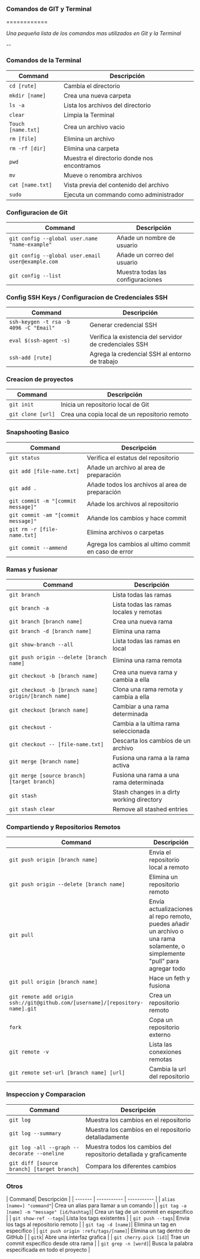 ### Comandos de GIT y Terminal
============

*Una pequeña lista de los comandos mas utilizados en Git y la Terminal*

--

### Comandos de la Terminal

| Command | Descripción |
| -------| ------------ |
| `cd [rute]`| Cambia el directorio |
| `mkdir [name]` | Crea una nueva carpeta |
| `ls -a`| Lista los archivos del directorio |
| `clear`| Limpia la Terminal |
| `Touch [name.txt]`| Crea un archivo vacio |
| `rm [file]`| Elimina un archivo |
| `rm -rf [dir]`| Elimina una carpeta |
| `pwd`| Muestra el directorio donde nos encontramos |
| `mv`| Mueve o renombra archivos |
| `cat [name.txt]`| Vista previa del contenido del archivo |
| `sudo`| Ejecuta un commando como administrador |

### Configuracion de Git

| Command| Descripción |
| -------| ------------ |
| `git config --global user.name "name-example"`| Añade un nombre de usuario |
| `git config --global user.email user@example.com`| Añade un correo del usuario |
| `git config --list`| Muestra todas las configuraciones |

### Config SSH Keys / Configuracion de Credenciales SSH

| Command| Descripción |
| -------| ------------ |
| `ssh-keygen -t rsa -b 4096 -C "Email"`| Generar credencial SSH |
| `eval $(ssh-agent -s)`| Verifica la existencia del servidor de credenciales SSH |
| `ssh-add [rute]`| Agrega la credencial SSH al entorno de trabajo |

### Creacion de proyectos

| Command| Descripción |
| -------| ------------ |
| `git init`| Inicia un repositorio local de Git |
| `git clone [url]`| Crea una copia local de un repositorio remoto |

### Snapshooting Basico

| Command| Descripción |
| -------| ----------- |
| `git status`| Verifica el estatus del repositorio |
| `git add [file-name.txt]`| Añade un archivo al area de preparación |
| `git add .`| Añade todos los archivos al area de preparación |
| `git commit -m "[commit message]"`| Añade los archivos al repositorio |
| `git commit -am "[commit message]"`| Añande los cambios y hace commit |
| `git rm -r [file-name.txt]`| Elimina archivos o carpetas |
| `git commit --ammend`| Agrega los cambios al ultimo commit en caso de error |

### Ramas y fusionar

| Command| Descripción |
| -------| ----------- |
| `git branch`| Lista todas las ramas |
| `git branch -a`| Lista todas las ramas locales y remotas |
| `git branch [branch name]`| Crea una nueva rama |
| `git branch -d [branch name]`| Elimina una rama |
| `git show-branch --all`| Lista todas las ramas en local |
| `git push origin --delete [branch name]`| Elimina una rama remota |
| `git checkout -b [branch name]`| Crea una nueva rama y cambia a ella |
| `git checkout -b [branch name] origin/[branch name]`| Clona una rama remota y cambia a ella |
| `git checkout [branch name]`| Cambiar a una rama determinada |
| `git checkout -`| Cambia a la ultima rama seleccionada |
| `git checkout -- [file-name.txt]`| Descarta los cambios de un archivo |
| `git merge [branch name]`| Fusiona una rama a la rama activa
| `git merge [source branch] [target branch]`| Fusiona una rama a una rama determinada |
| `git stash` | Stash changes in a dirty working directory |
| `git stash clear` | Remove all stashed entries |

### Compartiendo y Repositorios Remotos

| Command| Descripción |
| -------| ----------- |
| `git push origin [branch name]`| Envia el repositorio local a remoto |
| `git push origin --delete [branch name]`| Elimina un repositorio remoto |
| `git pull`| Envía actualizaciones al repo remoto, puedes añadir un archivo o una rama solamente, o simplemente "pull" para agregar todo
| `git pull origin [branch name]`| Hace un feth y fusiona
| `git remote add origin ssh://git@github.com/[username]/[repository-name].git`| Crea un repositorio remoto |
| `fork`| Copa un repositorio externo |
| `git remote -v`| Lista las conexiones remotas |
| `git remote set-url [branch name] [url]`| Cambia la url del repositorio |

### Inspeccion y Comparacion

| Command| Descripción |
| -------| ----------- |
| `git log`| Muestra los cambios en el repositorio |
| `git log --summary`| Muestra los cambios en el repositorio detalladamente |
| `git log -all --graph --decorate --oneline`| Muestra todos los cambios del repositorio detallada y graficamente |
| `git diff [source branch] [target branch]`| Compara los diferentes cambios |


### Otros

| Command| Descripción |
| ------- | ----------- | ----------- |
| `alias [name=] "command"`| Crea un alias para llamar a un comando |
| `git tag -a [name] -m "message" [id/hashtag]`| Crea un tag de un commit en especifico |
| `git show-ref --tags`| Lista los tags existentes |
| `git push --tags`| Envia los tags al repositorio remoto |
| `git tag -d [name]`| Elimina un tag en especifico |
| `git push origin :refs/tags/[name]`| Elimina un tag dentro de GitHub |
| `gitk`| Abre una interfaz grafica |
| `git cherry.pick [id]`| Trae un commit especifico desde otra rama |
| `git grep -n [word]`| Busca la palabra especificada en todo el proyecto |
